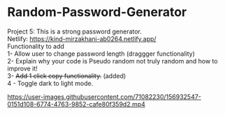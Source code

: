 # Random-Password-Generator
Project 5: This is a strong password generator. <br>
Netlify: https://kind-mirzakhani-ab0264.netlify.app/ <br>
Functionality to add <br>
1- Allow user to change password length (draggger functionality) <br>
2- Explain why your code is Pseudo random not truly random and how to improve it! <br>
3- ~~Add 1 click copy functionality.~~ (added) <br>
4 - Toggle dark to light mode. <br>



https://user-images.githubusercontent.com/71082230/156932547-0151d108-6774-4763-9852-cafe80f359d2.mp4

